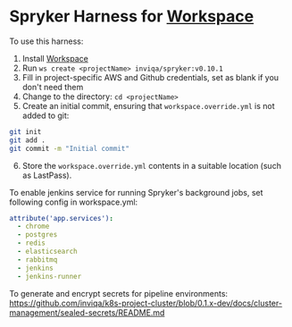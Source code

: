 # Spryker Harness for [Workspace]

To use this harness:

1. Install [Workspace]
2. Run `ws create <projectName> inviqa/spryker:v0.10.1`
3. Fill in project-specific AWS and Github credentials, set as blank if you don't need them
4. Change to the <projectName> directory: `cd <projectName>`
5. Create an initial commit, ensuring that `workspace.override.yml` is not added to git:
```bash
git init
git add .
git commit -m "Initial commit"
```
6. Store the `workspace.override.yml` contents in a suitable location (such as LastPass).

To enable jenkins service for running Spryker's background jobs, set following config in workspace.yml:
```yaml
attribute('app.services'):
  - chrome
  - postgres
  - redis
  - elasticsearch
  - rabbitmq
  - jenkins
  - jenkins-runner
``` 

To generate and encrypt secrets for pipeline environments: 
https://github.com/inviqa/k8s-project-cluster/blob/0.1.x-dev/docs/cluster-management/sealed-secrets/README.md

[Workspace]: https://github.com/my127/workspace
